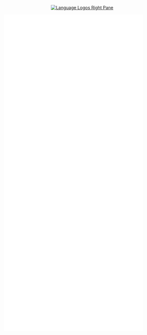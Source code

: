 <p align="center">
  <a href="https://skillicons.dev">
    <img alt="Language Logos Right Pane" src="https://skillicons.dev/icons?i=python,cpp,go,rust" />
  </a>
</p>
<img align="left" alt="Metrics Left Pane" src="/metrics-left-pane.svg">
